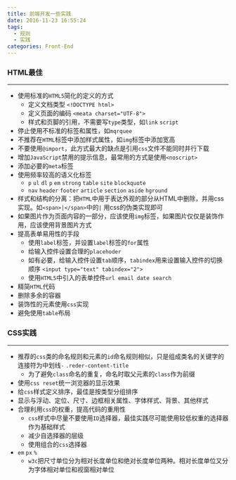 ```yaml
---
title: 前端开发一些实践
date: 2016-11-23 16:55:24
tags: 
  - 规则
  - 实践
categories: Front-End
---
```


### HTML最佳
---

- 使用标准的`HTML5`简化的定义的方式
  - 定义文档类型  `<!DOCTYPE html>`
  - 定义页面的编码 `<meata charset="UTF-8">`
  - 样式和页脚的引用，不需要写`type`类型，如`link` `script`
- 停止使用不标准的标签和属性，如`mqrquee`
- 不推荐在`HTML`标签中添加样式属性，如`img`标签中添加宽高
- 不要使用`@import`，此方式最大的缺点是引用`css`文件不能同时并行下载<!--more-->
- 增加`JavaScript`禁用的提示信息，最常用的方式是使用`<noscript>`
- 添加必要的`meta`标签
- 使用频率较高的语义化标签
  - `p` `ul` `dl` `p` `em` `strong` `table` `site` `blockquote`
  - `nav` `header` `footer` `article` `section` `aside` `hground`
- 样式和结构的分离：把`HTML`中用于表达外观的部分从HTML中删除，并用css实现。如`<span>|</span>`中的`|` 用css的伪类实现即可
- 如果图片作为页面内容的一部分，应该使用`img`标签，如果图片仅仅是装饰作用，应该使用背景图片方式
- 提高表单易用性的手段
  - 使用`label`标签，并设置`label`标签的`for`属性
  - 给输入控件设置合理的`placehoder`
  - 如有必要，给输入控件设置`tab`顺序，`tabindex`用来设置输入控件的切换顺序   `<input type="text" tabindex="2">`
  - 使用`HTML5`中引入的表单控件`url email date search` 
 - 精简`HTML`代码
  - 删除多余的容器
  - 装饰性的元素使用`css`实现
  - 避免使用`table`布局


### CSS实践
---

- 推荐的`css`类的命名规则和元素的`id`命名规则相似，只是组成类名的关键字的连接符为中划线`-` `.reder-content-title`
  - 为了避免`class`命名的重复，命名时取父元素的`class`作为前缀
- 使用`css reset`统一浏览器的显示效果
- 给`css`样式定义排序，最佳是按类型分组排序
 - 显示与浮动、定位、尺寸、边框相关属性、字体样式、背景、其他样式
- 合理利用`css`的权重，提高代码的重用性
  - `css`样式中尽量不要使用`ID`选择器，最佳实践尽可能使用较低权重的选择器作为基础样式
  - 减少自选择器的层级
  - 使用组合的`css`选择器
 - `em` `px` `%`
   - `w3c`把尺寸单位分为相对长度单位和绝对长度单位两种。相对长度单位又分为字体相对单位和视窗相对单位